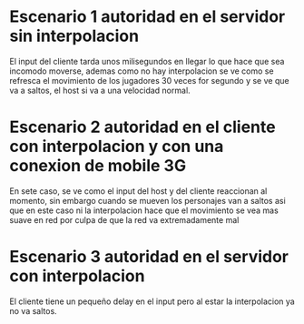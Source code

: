 # Escenario 1 autoridad en el servidor sin interpolacion

El input del cliente tarda unos milisegundos en llegar lo que hace que sea incomodo moverse, ademas como no hay interpolacion se ve como se refresca el movimiento de los jugadores 30 veces for segundo y se ve que va a saltos, el host si va a una velocidad normal.

# Escenario 2 autoridad en el cliente con interpolacion y con una conexion de mobile 3G

En sete caso, se ve como el input del host y del cliente reaccionan al momento, sin embargo cuando se mueven los personajes van a saltos asi que en este caso ni la interpolacion hace que el movimiento se vea mas suave en red por culpa de que la red va extremadamente mal

# Escenario 3 autoridad en el servidor con interpolacion

El cliente tiene un pequeño delay en el input pero al estar la interpolacion ya no va saltos.